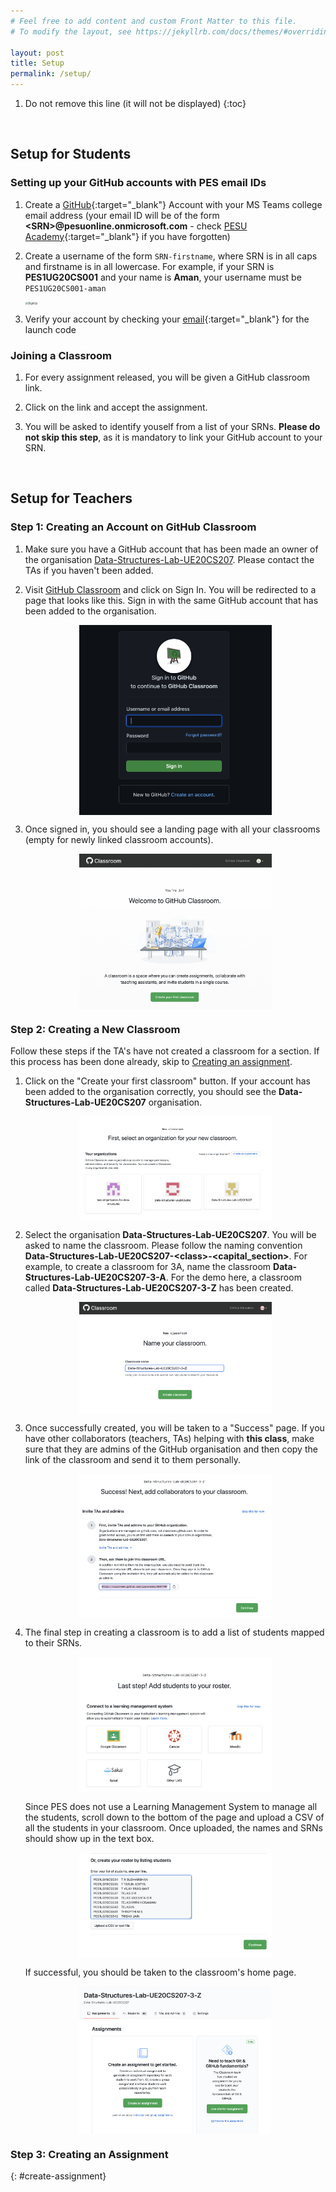 ```yaml
---
# Feel free to add content and custom Front Matter to this file.
# To modify the layout, see https://jekyllrb.com/docs/themes/#overriding-theme-defaults

layout: post
title: Setup
permalink: /setup/
---
```


1. Do not remove this line (it will not be displayed)
{:toc}

&nbsp;
&nbsp;
&nbsp;

## Setup for Students

### Setting up your GitHub accounts with PES email IDs

1. Create a [GitHub](https://github.com){:target="_blank"} Account with your MS Teams college email address (your email ID will be of the form **\<SRN\>@pesuonline.onmicrosoft.com** - check [PESU Academy](https://www.pesuacademy.com/Academy/){:target="_blank"} if you have forgotten)

2. Create a username of the form `SRN-firstname`, where SRN is in all caps and firstname is in all lowercase. For example, if your SRN is **PES1UG20CS001** and your name is **Aman**, your username must be `PES1UG20CS001-aman`

    <img src="/assets/images/SignUp.png" alt="SignUp" style="zoom:30%; display: block; margin-left: auto;  margin-right: auto;" />

3. Verify your account by checking your [email](https://outlook.office365.com){:target="_blank"} for the launch code

### Joining a Classroom

1. For every assignment released, you will be given a GitHub classroom link.

2. Click on the link and accept the assignment.

3. You will be asked to identify youself from a list of your SRNs. **Please do not skip this step**, as it is mandatory to link your GitHub account to your SRN.

&nbsp;
&nbsp;

## Setup for Teachers

### Step 1: Creating an Account on GitHub Classroom

1. Make sure you have a GitHub account that has been made an owner of the organisation [Data-Structures-Lab-UE20CS207](https://github.com/Data-Structures-Lab-UE20CS207). Please contact the TAs if you haven't been added.

2. Visit [GitHub Classroom](https://classroom.github.com/) and click on Sign In. You will be redirected to a page that looks like this. Sign in with the same GitHub account that has been added to the organisation.

    <img src="/assets/images/GitHub_classroom_sign_in.png" alt="GitHub_classroom_sign_in" style="zoom:30%; display: block; margin-left: auto;  margin-right: auto;" />

3. Once signed in, you should see a landing page with all your classrooms (empty for newly linked classroom accounts).

    <img src="/assets/images/GitHub_classroom_create.png" alt="GitHub_classroom_create" style="zoom:30%; display: block; margin-left: auto;  margin-right: auto;" />

### Step 2: Creating a New Classroom

Follow these steps if the TA's have not created a classroom for a section. If this process has been done already, skip to [Creating an assignment](#create-assignment).

1. Click on the "Create your first classroom" button. If your account has been added to the organisation correctly, you should see the **Data-Structures-Lab-UE20CS207** organisation.

    <img src="/assets/images/GitHub_classroom_create_new.png" alt="GitHub_classroom_create_new" style="zoom:30%; display: block; margin-left: auto;  margin-right: auto;" />

2. Select the organisation **Data-Structures-Lab-UE20CS207**. You will be asked to name the classroom. Please follow the naming convention **Data-Structures-Lab-UE20CS207-\<class\>-\<capital_section\>**. For example, to create a classroom for 3A, name the classroom **Data-Structures-Lab-UE20CS207-3-A**. For the demo here, a classroom called **Data-Structures-Lab-UE20CS207-3-Z** has been created.

    <img src="/assets/images/GitHub_classroom_name.png" alt="GitHub_classroom_name" style="zoom:30%; display: block; margin-left: auto;  margin-right: auto;" />

3. Once successfully created, you will be taken to a "Success" page. If you have other collaborators (teachers, TAs) helping with **this class**, make sure that they are admins of the GitHub organisation and then copy the link of the classroom and send it to them personally.

    <img src="/assets/images/GitHub_collab.png" alt="GitHub_collab" style="zoom:30%; display: block; margin-left: auto;  margin-right: auto;" />

4. The final step in creating a classroom is to add a list of students mapped to their SRNs.

    <img src="/assets/images/GitHub_classroom_roster.png" alt="GitHub_classroom_roster" style="zoom:30%; display: block; margin-left: auto;  margin-right: auto;" />

    Since PES does not use a Learning Management System to manage all the students, scroll down to the bottom of the page and upload a CSV of all the students in your classroom. Once uploaded, the names and SRNs should show up in the text box.

    <img src="/assets/images/GitHub_classroom_names.png" alt="GitHub_classroom_names" style="zoom:30%; display: block; margin-left: auto;  margin-right: auto;" />

    If successful, you should be taken to the classroom's home page.

    <img src="/assets/images/GitHub_classroom_home.png" alt="GitHub_classroom_home" style="zoom:30%; display: block; margin-left: auto;  margin-right: auto;" />

### Step 3: Creating an Assignment
{: #create-assignment}
